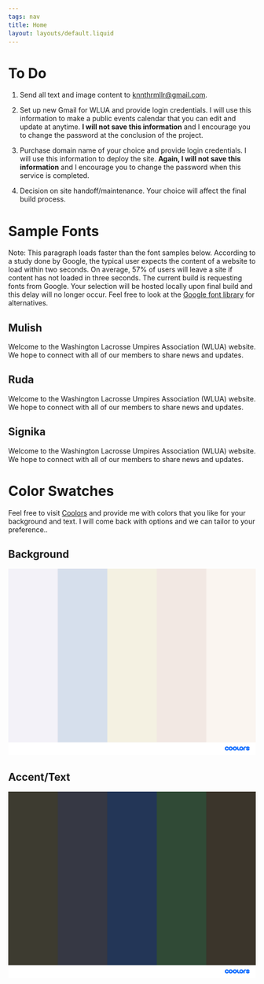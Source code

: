 ```yaml
---
tags: nav
title: Home
layout: layouts/default.liquid
---
```

# To Do

1. Send all text and image content to <knnthrmllr@gmail.com>.

2. Set up new Gmail for WLUA and provide login credentials.  I will use this information to make a public events calendar that you can edit and update at anytime.  **I will not save this information** and I encourage you to change the password at the conclusion of the project.

3. Purchase domain name of your choice and provide login credentials.  I will use this information to deploy the site.  **Again, I will not save this information** and I encourage you to change the password when this service is completed.

4. Decision on site handoff/maintenance.  Your choice will affect the final build process.

# Sample Fonts

Note: This paragraph loads faster than the font samples below. According to a study done by Google, the typical user expects the content of a website to load within two seconds. On average, 57% of users will leave a site if content has not loaded in three seconds. The current build is requesting fonts from Google. Your selection will be hosted locally upon final build and this delay will no longer occur. Feel free to look at the [Google font library](https://fonts.google.com/?vfonly=true&preview.text=Washington+Lacrosse+Umpires+Association&preview.text_type=custom) for alternatives.

<h2 id='mulish'>Mulish</h2>
<p id='mulish'>Welcome to the Washington Lacrosse Umpires Association (WLUA) website. We hope to connect with all of our members to share news and updates.</p>

<h2 id='ruda'>Ruda</h2>
<p id='ruda'>Welcome to the Washington Lacrosse Umpires Association (WLUA) website. We hope to connect with all of our members to share news and updates.</p>

<h2 id='sig'>Signika</h2>
<p id='sig'>Welcome to the Washington Lacrosse Umpires Association (WLUA) website. We hope to connect with all of our members to share news and updates.</p>

# Color Swatches

Feel free to visit [Coolors](https://coolors.co/) and provide me with colors that you like for your background and text.  I will come back with options and we can tailor to your preference..

## Background

![Background color options](img/bg.png)

## Accent/Text

![Accent color options](img/acc.png)

